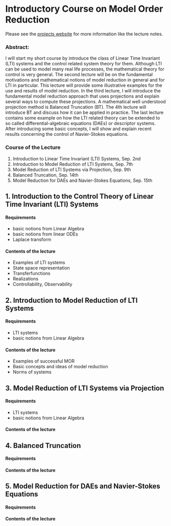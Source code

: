 # Introductory Course on Model Order Reduction 

Please see the [projects website](http://janheiland.de/mor-shortcourse-SH/) for more information like the lecture notes.

### Abstract: 

I will start my short course by introduce the class of Linear Time Invariant (LTI) systems and the control related system theory for them. Although LTI can be used to model many real life processes, the mathematical theory for control is very general. The second lecture will be on the fundamental motivations and mathematical notions of model reduction in general and for LTI in particular. This lecture will provide some illustrative examples for the use and results of model reduction. In the third lecture, I will introduce the fundamental model reduction approach that uses projections and explain several ways to compute these projections. A mathematical well understood projection method is Balanced Truncation (BT). The 4th lecture will introduce BT and discuss how it can be applied in practice. The last lecture contains some example on how the LTI related theory can be extended to so called differential-algebraic equations (DAEs) or descriptor systems. After introducing some basic concepts, I will show and explain recent results concerning the control of Navier-Stokes equations.

### Course of the Lecture
 1. Introduction to Linear Time Invariant (LTI) Systems, Sep. 2nd 
 2. Introduction to Model Reduction of LTI Systems, Sep. 7th
 3. Model Reduction of LTI Systems via Projection, Sep. 9th 
 4. Balanced Truncation, Sep. 14th
 5. Model Reduction for DAEs and Navier-Stokes Equations, Sep. 15th

##  1. Introduction to the Control Theory of Linear Time Invariant (LTI) Systems

#### Requirements
 * basic notions from Linear Algebra
 * basic notions from linear ODEs
 * Laplace transform

#### Contents of the lecture
 * Examples of LTI systems
 * State space representation
 * Transferfunctions
 * Realizations 
 * Controllability, Observability

## 2. Introduction to Model Reduction of LTI Systems

#### Requirements
 * LTI systems 
 * basic notions from Linear Algebra

#### Contents of the lecture
 * Examples of successful MOR 
 * Basic concepts and ideas of model reduction
 * Norms of systems


##  3. Model Reduction of LTI Systems via Projection
#### Requirements
 * LTI systems 
 * basic notions from Linear Algebra

#### Contents of the lecture

##  4. Balanced Truncation

#### Requirements

#### Contents of the lecture


##  5. Model Reduction for DAEs and Navier-Stokes Equations

#### Requirements

#### Contents of the lecture


